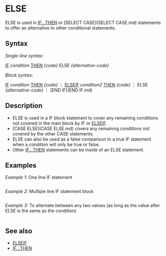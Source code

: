# ELSE

ELSE is used in [IF...THEN](IF...THEN.md) or [SELECT CASE](SELECT CASE.md) statements to offer an alternative to other conditional statements.

  

## Syntax

*Single-line syntax:*

[IF](IF.md) *condition* [THEN](THEN.md) *{code}* ELSE *{alternative-code}*
  

*Block syntax:*

[IF](IF.md) *condition* [THEN](THEN.md)
*{code}*
⋮
[ELSEIF](ELSEIF.md) *condition2* [THEN](THEN.md)
*{code}*
⋮
ELSE
*{alternative-code}*
⋮
[END IF](END IF.md)
  

## Description

* ELSE is used in a IF block statement to cover any remaining conditions not covered in the main block by IF or [ELSEIF](ELSEIF.md).
* [CASE ELSE](CASE ELSE.md) covers any remaining conditions not covered by the other CASE statements.
* ELSE can also be used as a false comparison to a true IF statement when a condition will only be true or false.
* Other [IF...THEN](IF...THEN.md) statements can be inside of an ELSE statement.

  

## Examples

*Example 1:* One line IF statement

```   IF x = 100 THEN PRINT "100" ELSE PRINT "Not 100"   
```

*Example 2:* Multiple line IF statement block

```   IF x = 100 THEN ' code executed MUST be on next statement line!    PRINT "100" ELSE PRINT "Not 100" END IF   
```

  

*Example 3:* To alternate between any two values (as long as the value after ELSE is the same as the condition)

```   IF a = 3 THEN a = 5 ELSE a = 3   
```

  

## See also

* [ELSEIF](ELSEIF.md)
* [IF...THEN](IF...THEN.md)

  
